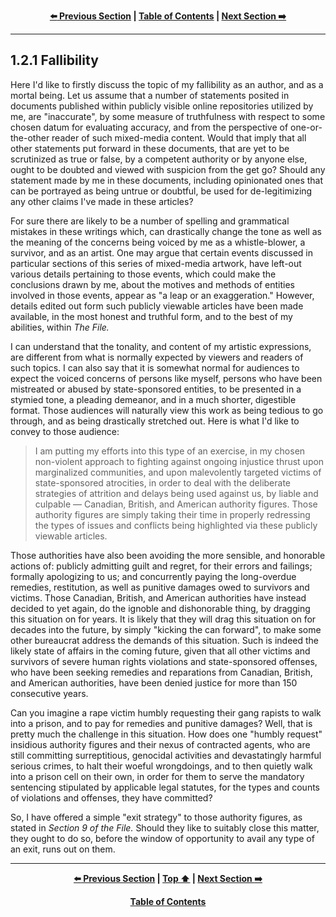 <div align="center">
  
  **[:arrow_left: Previous Section][Prev] | [Table of Contents][TOC] | [Next Section :arrow_right:][Next]**
  
</div>

---

## 1.2.1 Fallibility 

Here I'd like to firstly discuss the topic of my fallibility as an author, and as a mortal being. Let us assume that a number of statements posited in documents published within publicly visible online repositories utilized by me, are "inaccurate", by some measure of truthfulness with respect to some chosen datum for evaluating accuracy, and from the perspective of one-or-the-other reader of such mixed-media content. Would that imply that all other statements put forward in these documents, that are yet to be scrutinized as true or false, by a competent authority or by anyone else, ought to be doubted and viewed with suspicion from the get go? Should any statement made by me in these documents, including opinionated ones that can be portrayed as being untrue or doubtful, be used for de-legitimizing any other claims I've made in these articles? 

For sure there are likely to be a number of spelling and grammatical mistakes in these writings which, can drastically change the tone as well as the meaning of the concerns being voiced by me as a whistle-blower, a survivor, and as an artist. One may argue that certain events discussed in particular sections of this series of mixed-media artwork, have left-out various details pertaining to those events, which could make the conclusions drawn by me, about the motives and methods of entities involved in those events, appear as "a leap or an exaggeration." However, details edited out form such publicly viewable articles have been made available, in the most honest and truthful form, and to the best of my abilities, within *The File.* 

I can understand that the tonality, and content of my artistic expressions, are different from what is normally expected by viewers and readers of such topics. I can also say that it is somewhat normal for audiences to expect the voiced concerns of persons like myself, persons who have been mistreated or abused by state-sponsored entities, to be presented in a stymied tone, a pleading demeanor, and in a much shorter, digestible format. Those audiences will naturally view this work as being tedious to go through, and as being drastically stretched out. Here is what I'd like to convey to those audience: 

>I am putting my efforts into this type of an exercise, in my chosen non-violent approach to fighting against ongoing injustice thrust upon marginalized communities, and upon malevolently targeted victims of state-sponsored atrocities, in order to deal with the deliberate strategies of attrition and delays being used against us, by liable and culpable — Canadian, British, and American authority figures. Those authority figures are simply taking their time in properly redressing the types of issues and conflicts being highlighted via these publicly viewable articles. 

Those authorities have also been avoiding the more sensible, and honorable actions of: publicly admitting guilt and regret, for their errors and failings; formally apologizing to us; and concurrently paying the long-overdue remedies, restitution, as well as punitive damages owed to survivors and victims. Those Canadian, British, and American authorities have instead decided to yet again, do the ignoble and dishonorable thing, by dragging this situation on for years. It is likely that they will drag this situation on for decades into the future, by simply "kicking the can forward", to make some other bureaucrat address the demands of this situation. Such is indeed the likely state of affairs in the coming future, given that all other victims and survivors of severe human rights violations and state-sponsored offenses, who have been seeking remedies and reparations from Canadian, British, and American authorities, have been denied justice for more than 150 consecutive years. 

Can you imagine a rape victim humbly requesting their gang rapists to walk into a prison, and to pay for remedies and punitive damages? Well, that is pretty much the challenge in this situation. How does one "humbly request" insidious authority figures and their nexus of contracted agents, who are still committing surreptitious, genocidal activities and devastatingly harmful serious crimes, to halt their woeful wrongdoings, and to then quietly walk into a prison cell on their own, in order for them to serve the mandatory sentencing stipulated by applicable legal statutes, for the types and counts of violations and offenses, they have committed? 

So, I have offered a simple "exit strategy" to those authority figures, as stated in *Section 9 of the File.* Should they like to suitably close this matter, they ought to do so, before the window of opportunity to avail any type of an exit, runs out on them. 

---

<div align="center">
  
  **[:arrow_left: Previous Section][Prev] | [Top :arrow_up:][Top] | [Next Section :arrow_right:][Next]** 
  
  **[Table of Contents][TOC]**

  [Prev]: ./01-02.md
  [Top]: ./01-02-01.md#121-fallibility
  [Next]: ./01-02-02.md
  [TOC]: ../README.md#table-of-contents
  
</div>